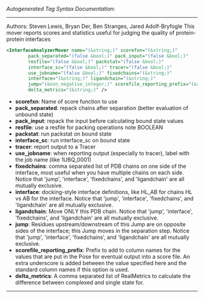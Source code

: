<!-- THIS IS AN AUTOGENERATED FILE: Don't edit it directly, instead change the schema definition in the code itself. -->

_Autogenerated Tag Syntax Documentation:_

---
Authors: Steven Lewis, Bryan Der, Ben Stranges, Jared Adolf-Bryfogle
This mover reports scores and statistics useful for judging the quality of protein-protein interfaces

```xml
<InterfaceAnalyzerMover name="(&string;)" scorefxn="(&string;)"
        pack_separated="(false &bool;)" pack_input="(false &bool;)"
        resfile="(false &bool;)" packstat="(false &bool;)"
        interface_sc="(false &bool;)" tracer="(false &bool;)"
        use_jobname="(false &bool;)" fixedchains="(&string;)"
        interface="(&string;)" ligandchain="(&string;)"
        jump="(&non_negative_integer;)" scorefile_reporting_prefix="(&string;)"
        delta_metrics="(&string;)" />
```

-   **scorefxn**: Name of score function to use
-   **pack_separated**: repack chains after separation (better evaluation of unbound state)
-   **pack_input**: repack the input before calculating bound state values
-   **resfile**: use a resfile for packing operations note BOOLEAN
-   **packstat**: run packstat on bound state
-   **interface_sc**: run interface_sc on bound state
-   **tracer**: report output to a Tracer
-   **use_jobname**: when reporting output (especially to tracer), label with the job name (like 1UBQ_0001)
-   **fixedchains**: comma separated list of PDB chains on one side of the interface, most useful when you have multiple chains on each side.  Notice that 'jump', 'interface', 'fixedchains', and 'ligandchain' are all mutually exclusive.
-   **interface**: docking-style interface definitions, like HL_AB for chains HL vs AB for the interface.  Notice that 'jump', 'interface', 'fixedchains', and 'ligandchain' are all mutually exclusive.
-   **ligandchain**: Move ONLY this PDB chain.  Notice that 'jump', 'interface', 'fixedchains', and 'ligandchain' are all mutually exclusive.
-   **jump**: Residues upstream/downstream of this Jump are on opposite sides of the interface; this Jump moves in the separation step.  Notice that 'jump', 'interface', 'fixedchains', and 'ligandchain' are all mutually exclusive.
-   **scorefile_reporting_prefix**: Prefix to add to column names for the values that are put in the Pose for eventual output into a score file. An extra underscore is added between the value specified here and the standard column names if this option is used.
-   **delta_metrics**: A comma separated list of RealMetrics to calculate the difference between complexed and single state for.

---
